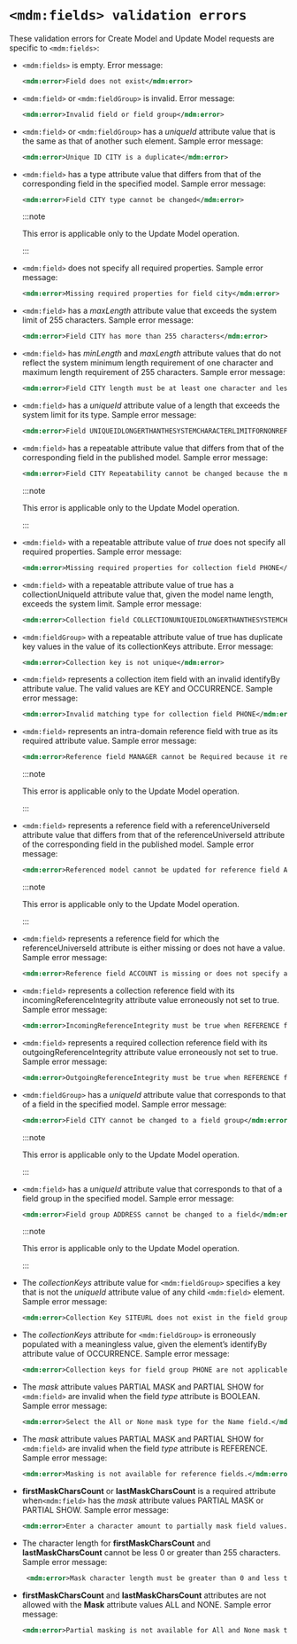 # `<mdm:fields> validation errors` 

<head>
  <meta name="guidename" content="DataHub"/>
  <meta name="context" content="GUID-a300c59d-1962-4af0-a29c-ec6380bb54d6"/>
</head>

These validation errors for Create Model and Update Model requests are specific to `<mdm:fields>`:

-   `<mdm:fields>` is empty. Error message:

    ``` xml
    <mdm:error>Field does not exist</mdm:error>
    ```

-   `<mdm:field>` or `<mdm:fieldGroup>` is invalid. Error message:

    ``` xml
    <mdm:error>Invalid field or field group</mdm:error>
    ```

-   `<mdm:field>` or `<mdm:fieldGroup>` has a *uniqueId* attribute value that is the same as that of another such element. Sample error message:

    ``` xml
    <mdm:error>Unique ID CITY is a duplicate</mdm:error>
    ```

-   `<mdm:field>` has a type attribute value that differs from that of the corresponding field in the specified model. Sample error message:

    ``` xml
    <mdm:error>Field CITY type cannot be changed</mdm:error>
    ```
    :::note

    This error is applicable only to the Update Model operation.

    :::

-   `<mdm:field>` does not specify all required properties. Sample error message:

    ``` xml
    <mdm:error>Missing required properties for field city</mdm:error>
    ```

-   `<mdm:field>` has a *maxLength* attribute value that exceeds the system limit of 255 characters. Sample error message:

    ``` xml
    <mdm:error>Field CITY has more than 255 characters</mdm:error>
    ```

-   `<mdm:field>` has *minLength* and *maxLength* attribute values that do not reflect the system minimum length requirement of one character and maximum length requirement of 255 characters. Sample error message:

    ``` xml
    <mdm:error>Field CITY length must be at least one character and less than 256 characters</mdm:error>
    ```

-   `<mdm:field>` has a *uniqueId* attribute value of a length that exceeds the system limit for its type. Sample error message:

    ``` xml
    <mdm:error>Field UNIQUEIDLONGERTHANTHESYSTEMCHARACTERLIMITFORNONREFERENCEFIELDSOF64 has more than 64 characters</mdm:error>
    ```

-   `<mdm:field>` has a repeatable attribute value that differs from that of the corresponding field in the published model. Sample error message:

    ``` xml
    <mdm:error>Field CITY Repeatability cannot be changed because the model is published</mdm:error>
    ```
    :::note

    This error is applicable only to the Update Model operation.

    :::
   
-   `<mdm:field>` with a repeatable attribute value of *true* does not specify all required properties. Sample error message:

    ``` xml
    <mdm:error>Missing required properties for collection field PHONE</mdm:error>
    ```

-   `<mdm:field>` with a repeatable attribute value of true has a collectionUniqueId attribute value that, given the model name length, exceeds the system limit. Sample error message:

    ``` xml
    <mdm:error>Collection field COLLECTIONUNIQUEIDLONGERTHANTHESYSTEMCHARACTERLIMITFOF51FORAMODELWITHA7CHARACTERNAME has more than 51 characters</mdm:error>
    ```

-   `<mdm:fieldGroup>` with a repeatable attribute value of true has duplicate key values in the value of its collectionKeys attribute. Error message:

    ``` xml
    <mdm:error>Collection key is not unique</mdm:error>
    ```

-   `<mdm:field>` represents a collection item field with an invalid identifyBy attribute value. The valid values are KEY and OCCURRENCE. Sample error message:

    ``` xml
    <mdm:error>Invalid matching type for collection field PHONE</mdm:error>
    ```

-   `<mdm:field>` represents an intra-domain reference field with true as its required attribute value. Sample error message:

    ``` xml
    <mdm:error>Reference field MANAGER cannot be Required because it references this model</mdm:error>
    ```

    :::note

    This error is applicable only to the Update Model operation.

    :::

-   `<mdm:field>` represents a reference field with a referenceUniverseId attribute value that differs from that of the referenceUniverseId attribute of the corresponding field in the published model. Sample error message:

    ``` xml
    <mdm:error>Referenced model cannot be updated for reference field ACCOUNT</mdm:error>
    ```
    :::note

    This error is applicable only to the Update Model operation.

    :::
-   `<mdm:field>` represents a reference field for which the referenceUniverseId attribute is either missing or does not have a value. Sample error message:

    ``` xml
    <mdm:error>Reference field ACCOUNT is missing or does not specify a referenced universe</mdm:error>
    ```

-   `<mdm:field>` represents a collection reference field with its incomingReferenceIntegrity attribute value erroneously not set to true. Sample error message:

    ``` xml
    <mdm:error>IncomingReferenceIntegrity must be true when REFERENCE field ACCOUNT is repeatable</mdm:error>
    ```

-   `<mdm:field>` represents a required collection reference field with its outgoingReferenceIntegrity attribute value erroneously not set to true. Sample error message:

    ``` xml
    <mdm:error>OutgoingReferenceIntegrity must be true when REFERENCE field ACCOUNT is required</mdm:error>
    ```

-   `<mdm:fieldGroup>` has a *uniqueId* attribute value that corresponds to that of a field in the specified model. Sample error message:

    ``` xml
    <mdm:error>Field CITY cannot be changed to a field group</mdm:error>
    ```

    :::note

    This error is applicable only to the Update Model operation.

    :::

-   `<mdm:field>` has a *uniqueId* attribute value that corresponds to that of a field group in the specified model. Sample error message:

    ``` xml
    <mdm:error>Field group ADDRESS cannot be changed to a field</mdm:error>
    ```

    :::note

    This error is applicable only to the Update Model operation.

    :::

-   The *collectionKeys* attribute value for `<mdm:fieldGroup>` specifies a key that is not the *uniqueId* attribute value of any child `<mdm:field>` element. Sample error message:

    ``` xml
    <mdm:error>Collection Key SITEURL does not exist in the field group</mdm:error>
    ```

-   The *collectionKeys* attribute for `<mdm:fieldGroup>` is erroneously populated with a meaningless value, given the element’s identifyBy attribute value of OCCURRENCE. Sample error message:

    ``` xml
    <mdm:error>Collection keys for field group PHONE are not applicable to matching by occurrence</mdm:error>
    ```
- The *mask* attribute values PARTIAL MASK and PARTIAL SHOW for `<mdm:field>` are invalid when the field *type* attribute is BOOLEAN. Sample error message: 

    ```xml
    <mdm:error>Select the All or None mask type for the Name field.</mdm:error>
    ```
- The *mask* attribute values PARTIAL MASK and PARTIAL SHOW for `<mdm:field>` are invalid when the field *type* attribute is REFERENCE. Sample error message: 

    ```xml
    <mdm:error>Masking is not available for reference fields.</mdm:error>
    ```
- **firstMaskCharsCount** or **lastMaskCharsCount** is a required attribute when`<mdm:field>` has the *mask* attribute values PARTIAL MASK or PARTIAL SHOW. Sample error message: 

    ```xml
    <mdm:error>Enter a character amount to partially mask field values.</mdm:error>
    ```
- The character length for **firstMaskCharsCount** and **lastMaskCharsCount** cannot be less 0 or greater than 255 characters. Sample error message:

    ```xml
     <mdm:error>Mask character length must be greater than 0 and less than 256 characters for the street field.</mdm:error>
    ```
- **firstMaskCharsCount** and **lastMaskCharsCount** attributes are not allowed with the **Mask** attribute values ALL and NONE. Sample error message:

    ```xml
    <mdm:error>Partial masking is not available for All and None mask types.</mdm:error>
    ```